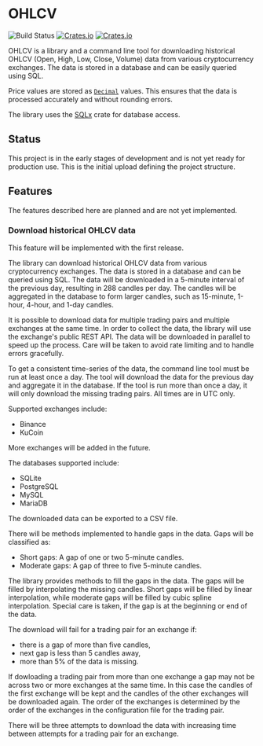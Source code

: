 # OHLCV

![Build Status](https://img.shields.io/github/actions/workflow/status/typedduck/ohlcv/rust.yml)
[![Crates.io](https://img.shields.io/crates/v/kamo)](https://crates.io/crates/ohlcv)
[![Crates.io](https://img.shields.io/crates/d/kamo)](https://crates.io/crates/ohlcv)

OHLCV is a library and a command line tool for downloading historical OHLCV
(Open, High, Low, Close, Volume) data from various cryptocurrency exchanges. The
data is stored in a database and can be easily queried using SQL.

Price values are stored as [`Decimal`](https://crates.io/crates/rust_decimal)
values. This ensures that the data is processed accurately and without rounding
errors.

The library uses the [SQLx](https://crates.io/crates/sqlx) crate for database
access.

## Status

This project is in the early stages of development and is not yet ready for
production use. This is the initial upload defining the project structure.

## Features

The features described here are planned and are not yet implemented.

### Download historical OHLCV data

This feature will be implemented with the first release.

The library can download historical OHLCV data from various cryptocurrency
exchanges. The data is stored in a database and can be queried using SQL. The
data will be downloaded in a 5-minute interval of the previous day, resulting in
288 candles per day. The candles will be aggregated in the database to form
larger candles, such as 15-minute, 1-hour, 4-hour, and 1-day candles.

It is possible to download data for multiple trading pairs and multiple
exchanges at the same time. In order to collect the data, the library will use
the exchange's public REST API. The data will be downloaded in parallel to speed
up the process. Care will be taken to avoid rate limiting and to handle errors
gracefully.

To get a consistent time-series of the data, the command line tool must be run
at least once a day. The tool will download the data for the previous day and
aggregate it in the database. If the tool is run more than once a day, it will
only download the missing trading pairs. All times are in UTC only.

Supported exchanges include:

- Binance
- KuCoin

More exchanges will be added in the future.

The databases supported include:

- SQLite
- PostgreSQL
- MySQL
- MariaDB

The downloaded data can be exported to a CSV file.

There will be methods implemented to handle gaps in the data. Gaps will be
classified as:

- Short gaps: A gap of one or two 5-minute candles.
- Moderate gaps: A gap of three to five 5-minute candles.

The library provides methods to fill the gaps in the data. The gaps will be
filled by interpolating the missing candles. Short gaps will be filled by
linear interpolation, while moderate gaps will be filled by cubic spline
interpolation. Special care is taken, if the gap is at the beginning or end of
the data.

The download will fail for a trading pair for an exchange if:

- there is a gap of more than five candles,
- next gap is less than 5 candles away,
- more than 5% of the data is missing.

If dowloading a trading pair from more than one exchange a gap may not be
across two or more exchanges at the same time. In this case the candles of
the first exchange will be kept and the candles of the other exchanges will be
downloaded again. The order of the exchanges is determined by the order of the
exchanges in the configuration file for the trading pair.

There will be three attempts to download the data with increasing time between
attempts for a trading pair for an exchange.
